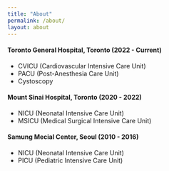 ```yaml
---
title: "About"
permalink: /about/
layout: about
---
```


#### **Toronto General Hospital, Toronto (2022 - Current)**
- CVICU (Cardiovascular Intensive Care Unit)
- PACU (Post-Anesthesia Care Unit)
- Cystoscopy <br/>

#### **Mount Sinai Hospital, Toronto (2020 - 2022)**
- NICU (Neonatal Intensive Care Unit)
- MSICU (Medical Surgical Intensive Care Unit)<br/>

#### **Samung Mecial Center, Seoul (2010 - 2016)**
- NICU (Neonatal Intensive Care Unit)
- PICU (Pediatric Intensive Care Unit)